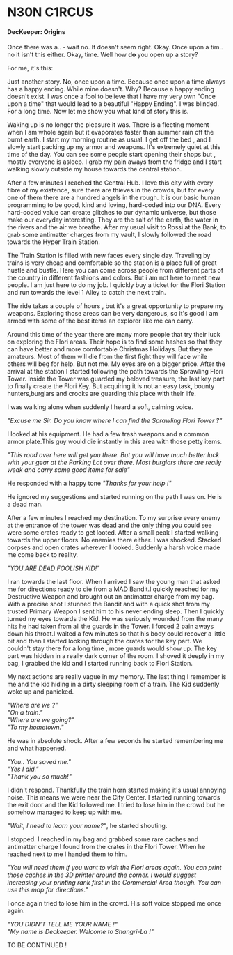 # N30N C1RCUS

#### DecKeeper: Origins

Once there was a.. - wait no. It doesn't seem right. Okay. Once upon a tim.. no it isn't this either. Okay, time.
Well how **do** you open up a story?

For me, it's this:

Just another story. No, once upon a time. Because once upon a time always has a happy ending. While mine doesn't. Why? Because a happy ending doesn't exist. I was once a fool to believe that I have my very own "Once upon a time" that would lead to a beautiful "Happy Ending". I was blinded. For a long time. Now let me show you what kind of
story this is.

Waking up is no longer the pleasure it was. There is a fleeting moment when I am whole again but it evaporates faster than summer rain off the burnt earth. I start my morning routine as usual. I get off the bed , and I slowly start packing up my armor and weapons. It's extremely quiet at this time of the day. You can see some
people start opening their shops but , mostly everyone is asleep. I grab my pain aways from the fridge and I start walking slowly outside my house towards the central station.

After a few minutes I reached the Central Hub. I love this city with every fibre of my existence, sure there are thieves in the crowds, but for every one of them there are a hundred angels in the rough. It is our basic human programming to be good, kind and loving, hard-coded into our DNA. Every hard-coded value can create glitches to our
dynamic universe, but those make our everyday interesting. They are the salt of the earth, the water in the rivers and the air we breathe. After my usual visit to Rossi at the Bank, to grab some antimatter charges from my vault, I slowly followed the road towards the Hyper Train Station.

The Train Station is filled with new faces every single day. Traveling by trains is very cheap and comfortable so the station is a place full of great hustle and bustle. Here you can come across people from different parts of the country in different fashions and colors. But i am not here to meet new people. I am just here to do my job. I quickly buy a ticket for the Flori Station and run towards the level 1 Alley to catch the next train.

The ride takes a couple of hours , but it's a great opportunity to prepare my weapons. Exploring those areas can be very dangerous, so it's good I am armed with some of the best items an explorer like me can carry.

Around this time of the year there are many more people that try their luck on exploring the Flori areas. Their hope is to find some hashes so that they can have better and more comfortable Christmas Holidays. But they are amateurs. Most of them will die from the first fight they will face while others will beg for help. But not me. My eyes are on a bigger price. After the arrival at the station I started following the path towards the Sprawling Flori Tower. Inside the Tower was guarded my beloved treasure, the last key part to finally create the Flori Key. But acquiring it is not an easy task, bounty hunters,burglars and crooks are guarding this place with their life.

I was walking alone when suddenly I heard a soft, calming voice.

_"Excuse me Sir. Do you know where I can find the Sprawling Flori Tower ?"_

I looked at his equipment. He had a few trash weapons and a common armor plate.This guy would die instantly in this area with those petty items.

_"This road over here will get you there. But you will have much better luck with your gear at the Parking Lot over there. Most burglars there are really weak and carry some good items for sale"_

He responded with a happy tone _"Thanks for your help !"_

He ignored my suggestions and started running on the path I was on. He is a dead man.

After a few minutes I reached my destination. To my surprise every enemy at the entrance of the tower was dead and the only thing you could see were some crates ready to get looted. After a small peak I started walking towards the upper floors. No enemies there either. I was shocked. Stacked corpses and open crates wherever I looked. Suddenly a harsh voice made me come back to reality.

_"YOU ARE DEAD FOOLISH KID!"_

I ran towards the last floor. When I arrived I saw the young man that asked me for directions ready to die from a MAD Bandit.I quickly reached for my Destructive Weapon and brought out an antimatter charge from my bag. With a precise shot I stunned the Bandit and with a quick shot from my trusted Primary Weapon I sent him to his never ending sleep. Then I quickly turned my eyes towards the Kid. He was seriously wounded from the many hits he had taken from all the guards in the Tower. I forced 2 pain aways down his throat.I waited a few minutes so that his body could recover a little bit and then I started looking through the crates for the key part. We couldn't stay there for a long time , more guards would show up. The key part was hidden in a really dark corner of the room. I shoved it deeply in my bag, I grabbed the kid and I started running back
to Flori Station.

My next actions are really vague in my memory. The last thing I remember is me and the kid hiding in a dirty sleeping room of a train. The Kid suddenly woke up and panicked.

_"Where are we ?"_  
_"On a train."_  
_"Where are we going?"_  
_"To my hometown."_  

He was in absolute shock. After a few seconds he started remembering me and what happened.

_"You.. You saved me."_  
_"Yes I did."_  
_"Thank you so much!"_

I didn't respond. Thankfully the train horn started making it's usual annoying noise. This means we were near the City Center. I started running towards the exit door and the Kid followed me. I tried to lose him in the crowd but he somehow managed to keep up with me.

_"Wait, I need to learn your name?"_, he started shouting.

I stopped. I reached in my bag and grabbed some rare caches and antimatter charge I found from the crates in the Flori Tower. When he reached next to me I handed them to him.

_"You will need them if you want to visit the Flori areas again. You can print those caches in the 3D printer  around the corner. I would suggest increasing your printing rank first in the Commercial Area though. You can use this map for directions."_

I once again tried to lose him in the crowd. His soft voice stopped me once again.

_"YOU DIDN’T TELL ME YOUR NAME !"_  
_"My name is Deckeeper. Welcome to Shangri-La !"_

TO BE CONTINUED ! 

